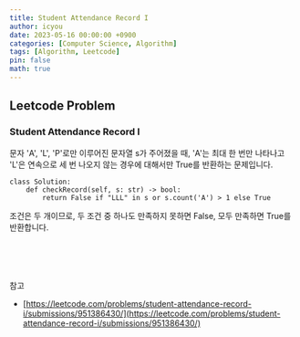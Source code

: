 ```yaml
---
title: Student Attendance Record I
author: icyou
date: 2023-05-16 00:00:00 +0900
categories: [Computer Science, Algorithm]
tags: [Algorithm, Leetcode]
pin: false
math: true
---
```


## Leetcode Problem

### Student Attendance Record I
문자 'A', 'L', 'P'로만 이루어진 문자열 s가 주어졌을 때, 'A'는 최대 한 번만 나타나고 'L'은 연속으로 세 번 나오지 않는 경우에 대해서만 True를 반환하는 문제입니다.

```
class Solution:
    def checkRecord(self, s: str) -> bool:
        return False if "LLL" in s or s.count('A') > 1 else True
```
조건은 두 개이므로, 두 조건 중 하나도 만족하지 못하면 False, 모두 만족하면 True를 반환합니다.


<br/><br/><br/><br/>
참고 
- [https://leetcode.com/problems/student-attendance-record-i/submissions/951386430/](https://leetcode.com/problems/student-attendance-record-i/submissions/951386430/)